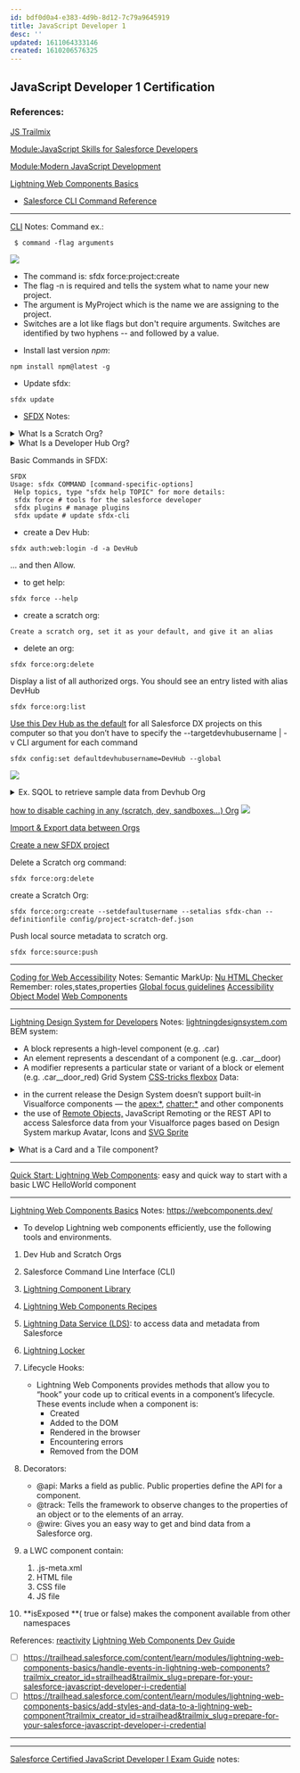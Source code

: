 ```yaml
---
id: bdf0d0a4-e383-4d9b-8d12-7c79a9645919
title: JavaScript Developer 1
desc: ''
updated: 1611064333146
created: 1610206576325
---
```


## JavaScript Developer 1 Certification

### References:
[JS Trailmix](https://trailhead.salesforce.com/users/strailhead/trailmixes/prepare-for-your-salesforce-javascript-developer-i-credential)

[Module:JavaScript Skills for Salesforce Developers](https://trailhead.salesforce.com/content/learn/modules/javascript-essentials-salesforce-developers?trailmix_creator_id=strailhead&trailmix_slug=prepare-for-your-salesforce-javascript-developer-i-credential)

[Module:Modern JavaScript Development](https://trailhead.salesforce.com/content/learn/modules/modern-javascript-development?trailmix_creator_id=strailhead&trailmix_slug=prepare-for-your-salesforce-javascript-developer-i-credential)


[Lightning Web Components Basics](https://trailhead.salesforce.com/content/learn/modules/lightning-web-components-basics)


- [Salesforce CLI Command Reference](https://developer.salesforce.com/docs/atlas.en-us.sfdx_cli_reference.meta/sfdx_cli_reference/cli_reference_force.htm)
---
[CLI](https://trailhead.salesforce.com/content/learn/modules/cli-basics?trailmix_creator_id=strailhead&trailmix_slug=prepare-for-your-salesforce-javascript-developer-i-credential)
Notes:
Command ex.:

```terminal
 $ command -flag arguments
```
![](/assets/images/2021-01-18-08-55-39.png)
* The command is: sfdx force:project:create
* The flag -n is required and tells the system what to name your new project.
* The argument is MyProject which is the name we are assigning to the project.
* Switches are a lot like flags but don't require arguments. Switches are identified by two hyphens -- and followed by a value.

- Install last version _npm_: 

```terminal
npm install npm@latest -g
```
- Update sfdx:
```terminal
sfdx update
```

- [SFDX](https://trailhead.salesforce.com/content/learn/projects/quick-start-salesforce-dx?trailmix_creator_id=strailhead&trailmix_slug=prepare-for-your-salesforce-javascript-developer-i-credential)
Notes:

<details><summary>
What Is a Scratch Org?
</summary>
in SFDX, A scratch org is a dedicated, configurable, and short-term Salesforce environment that you can quickly spin up when starting a new project, a new feature branch, or a feature test.
</details>

<details><summary>
What Is a Developer Hub Org?
</summary>
A Developer Hub (Dev Hub) is the main Salesforce org that you and your team use to create and manage your scratch orgs
</details>

Basic Commands in SFDX:
```
SFDX
Usage: sfdx COMMAND [command-specific-options]
 Help topics, type "sfdx help TOPIC" for more details:
 sfdx force # tools for the salesforce developer
 sfdx plugins # manage plugins
 sfdx update # update sfdx-cli
```
- create a Dev Hub:
```
sfdx auth:web:login -d -a DevHub
```
... and then Allow.

- to get help:
```
sfdx force --help
```
- create a scratch org:
```
Create a scratch org, set it as your default, and give it an alias
```
- delete an org:
```
sfdx force:org:delete
```
Display a list of all authorized orgs. You should see an entry listed with alias DevHub
```
sfdx force:org:list
```
[Use this Dev Hub as the default](https://trailhead.salesforce.com/content/learn/projects/develop-app-with-salesforce-cli-and-source-control/set-up-your-environment?trailmix_creator_id=strailhead&trailmix_slug=prepare-for-your-salesforce-javascript-developer-i-credential#authorize-dev-hub-org-with-the-salesforce-cli:~:text=Use%20this%20Dev%20Hub%20as%20the%20default) for all Salesforce DX projects on this computer so that you don’t have to specify the --targetdevhubusername | -v CLI argument for each command
```
sfdx config:set defaultdevhubusername=DevHub --global
```
![](/assets/images/2021-01-18-11-22-49.png)

<details><summary>
Ex. SQOL to retrieve sample data from Devhub Org
</summary>

```apex
sfdx force:data:tree:export --targetusername DevHub --outputdir assets/data --query "SELECT Id, Name, Email__c, Phone__c, Mobile_Phone__c, Title__c, Picture__c, ( SELECT Id, Address__c, Assessed_Value__c, Baths__c, Beds__c, Broker__c, City__c, Date_Agreement__c, Date_Closed__c, Date_Contracted__c, Date_Listed__c, Date_Pre_Market__c, Description__c, Location__Longitude__s, Location__Latitude__s, Picture__c, Price__c, Name, State__c, Status__c, Tags__c, Thumbnail__c, Title__c, Zip__c FROM Properties__r ) FROM Broker__c"
```
</details>

[how to disable caching in any (scratch, dev, sandboxes...) Org](https://developer.salesforce.com/docs/atlas.en-us.lightning.meta/lightning/debug_disable_caching.htm)
![](/assets/images/2021-01-18-12-13-02.png)

[Import & Export data between Orgs](https://developer.salesforce.com/docs/atlas.en-us.sfdx_dev.meta/sfdx_dev/sfdx_dev_test_data_example.htm)

[Create a new SFDX project](https://developer.salesforce.com/docs/atlas.en-us.sfdx_dev.meta/sfdx_dev/sfdx_dev_ws_create_new.htm)

Delete a Scratch org command:
```
sfdx force:org:delete
```
create a Scratch Org:
```
sfdx force:org:create --setdefaultusername --setalias sfdx-chan --definitionfile config/project-scratch-def.json
```
Push local source metadata to scratch org.
```
sfdx force:source:push
```

---
[Coding for Web Accessibility](https://trailhead.salesforce.com/content/learn/modules/coding-for-web-accessibility?trailmix_creator_id=strailhead&trailmix_slug=prepare-for-your-salesforce-javascript-developer-i-credential)
Notes:
Semantic MarkUp:
[Nu HTML Checker](https://validator.w3.org/nu/)
Remember: roles,states,properties
[Global focus guidelines](https://www.lightningdesignsystem.com/accessibility/guidelines/global-focus/)
[Accessibility Object Model](https://wicg.github.io/aom/spec/)
[Web Components](https://www.webcomponents.org/introduction)

---
[Lightning Design System for Developers](https://trailhead.salesforce.com/content/learn/modules/lightning_design_system?trailmix_creator_id=strailhead&trailmix_slug=prepare-for-your-salesforce-javascript-developer-i-credential)
Notes:
[lightningdesignsystem.com](https://www.lightningdesignsystem.com/)
BEM system:
* A block represents a high-level component (e.g. .car)
* An element represents a descendant of a component (e.g. .car__door)
* A modifier represents a particular state or variant of a block or element (e.g. .car__door_red)
Grid System
[CSS-tricks flexbox](https://css-tricks.com/snippets/css/a-guide-to-flexbox/)
Data:
-  in the current release the Design System doesn’t support built-in Visualforce components — the <apex:*>, <chatter:*> and other components
- the use of [Remote Objects,](https://developer.salesforce.com/docs/atlas.en-us.pages.meta/pages/pages_remote_objects.htm) JavaScript Remoting or the REST API to access Salesforce data from your Visualforce pages based on Design System markup
Avatar, Icons and [SVG Sprite](https://css-tricks.com/svg-sprites-use-better-icon-fonts/)

<details><summary>
What is a Card and a Tile component?
</summary>

A [tile](https://www.lightningdesignsystem.com/components/tiles/) is a grouping of related information associated with a record.
[Cards](https://www.lightningdesignsystem.com/components/cards/) are used to apply a container around a related grouping of information.
</details>

---

[Quick Start: Lightning Web Components](https://trailhead.salesforce.com/content/learn/projects/quick-start-lightning-web-components?trailmix_creator_id=strailhead&trailmix_slug=prepare-for-your-salesforce-javascript-developer-i-credential): easy and quick way to start with a basic LWC HelloWorld component

---

[Lightning Web Components Basics](https://trailhead.salesforce.com/content/learn/modules/lightning-web-components-basics?trailmix_creator_id=strailhead&trailmix_slug=prepare-for-your-salesforce-javascript-developer-i-credential)
Notes:
https://webcomponents.dev/
- To develop Lightning web components efficiently, use the following tools and environments.
1. Dev Hub and Scratch Orgs
2. Salesforce Command Line Interface (CLI)
3. [Lightning Component Library](https://developer.salesforce.com/docs/component-library/overview/components)
4. [Lightning Web Components Recipes ](https://github.com/trailheadapps/lwc-recipes)
5. [Lightning Data Service (LDS)](https://developer.salesforce.com/docs/component-library/documentation/en/lwc/lwc.data_ui_api): to access data and metadata from Salesforce
6. [Lightning Locker](https://developer.salesforce.com/docs/component-library/documentation/en/lwc/lwc.security_locker_service)
7. Lifecycle Hooks:
    - Lightning Web Components provides methods that allow you to “hook” your code up to critical events in a component’s lifecycle. These events include when a component is:
        * Created
        * Added to the DOM
        * Rendered in the browser
        * Encountering errors
        * Removed from the DOM


8. Decorators:
    - @api: Marks a field as public. Public properties define the API for a component.
    - @track: Tells the framework to observe changes to the properties of an object or to the elements of an array.
    - @wire: Gives you an easy way to get and bind data from a Salesforce org.
    
9. a LWC component contain:
    1. .js-meta.xml
    2. HTML file
    3. CSS file
    4. JS file
10. **isExposed **( true or false) makes the component available from other namespaces

References:
[reactivity](https://developer.salesforce.com/docs/component-library/documentation/en/lwc/lwc.reactivity)
[Lightning Web Components Dev Guide](https://developer.salesforce.com/docs/component-library/documentation/en/lwc/lwc.reference)

- [ ] https://trailhead.salesforce.com/content/learn/modules/lightning-web-components-basics/handle-events-in-lightning-web-components?trailmix_creator_id=strailhead&trailmix_slug=prepare-for-your-salesforce-javascript-developer-i-credential
- [ ] https://trailhead.salesforce.com/content/learn/modules/lightning-web-components-basics/add-styles-and-data-to-a-lightning-web-component?trailmix_creator_id=strailhead&trailmix_slug=prepare-for-your-salesforce-javascript-developer-i-credential
---
---

[Salesforce Certified JavaScript Developer I Exam Guide](https://trailhead.salesforce.com/help?article=Salesforce-Certified-JavaScript-Developer-I-Exam-Guide)
notes:

